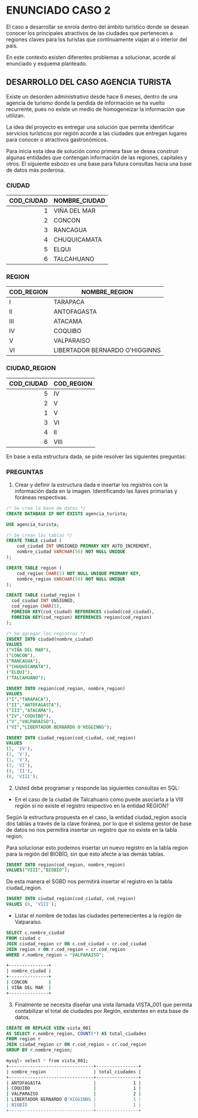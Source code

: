 # ENUNCIADO CASO 2

El caso a desarrollar se enrola dentro del ámbito turístico donde se desean conocer los principales atractivos de las ciudades que pertenecen a regiones claves para los turistas que continuamente viajan al o interior del país.

En este contexto existen diferentes problemas a solucionar, acorde al enunciado y esquema planteado.

## DESARROLLO DEL CASO AGENCIA TURISTA

Existe un desorden administrativo desde hace 6 meses, dentro de una agencia de turismo donde la perdida de información se ha vuelto recurrente, pues no existe un medio de homogeneizar la información que utilizan.

La idea del proyecto es entregar una solución que permita identificar servicios turísticos por región acorde a las ciudades que entregan lugares para conocer o atractivos gastronómicos.

Para inicia esta idea de solución como primera fase se desea construir algunas entidades que contengan información de las regiones, capitales y otros. El siguiente esbozo es una base para futura consultas hacia una base de datos más poderosa.

### CIUDAD

| COD_CIUDAD | NOMBRE_CIUDAD |
| ---------: | ------------- |
|          1 | VIÑA DEL MAR  |
|          2 | CONCON        |
|          3 | RANCAGUA      |
|          4 | CHUQUICAMATA  |
|          5 | ELQUI         |
|          6 | TALCAHUANO    |

### REGION

| COD_REGION | NOMBRE_REGION                  |
| ---------- | ------------------------------ |
| I          | TARAPACA                       |
| II         | ANTOFAGASTA                    |
| III        | ATACAMA                        |
| IV         | COQUIBO                        |
| V          | VALPARAISO                     |
| VI         | LIBERTADOR BERNARDO O'HIGGINNS |

### CIUDAD_REGION

| COD_CIUDAD | COD_REGION |
| ---------: | ---------- |
|          5 | IV         |
|          2 | V          |
|          1 | V          |
|          3 | VI         |
|          4 | II         |
|          6 | VIII       |

En base a esta estructura dada, se pide resolver las siguientes preguntas:

### PREGUNTAS

1. Crear y definir la estructura dada e insertar los registros con la información dada en la imagen. Identificando las llaves primarias y foráneas respectivas.

```sql
/* Se crea la base de datos */
CREATE DATABASE IF NOT EXISTS agencia_turista;

USE agencia_turista;

/* Se crean las tablas */
CREATE TABLE ciudad (
    cod_ciudad INT UNSIGNED PRIMARY KEY AUTO_INCREMENT,
    nombre_ciudad VARCHAR(50) NOT NULL UNIQUE
);

CREATE TABLE region (
    cod_region CHAR(5) NOT NULL UNIQUE PRIMARY KEY,
    nombre_region VARCHAR(50) NOT NULL UNIQUE
);

CREATE TABLE ciudad_region (
  cod_ciudad INT UNSIGNED,
  cod_region CHAR(5),
  FOREIGN KEY(cod_ciudad) REFERENCES ciudad(cod_ciudad),
  FOREIGN KEY(cod_region) REFERENCES region(cod_region)
);

/* Se agregar los registros */
INSERT INTO ciudad(nombre_ciudad)
VALUES
("VIÑA DEL MAR"),
("CONCON"),
("RANCAGUA"),
("CHUQUICAMATA"),
("ELQUI"),
("TALCAHUANO");

INSERT INTO region(cod_region, nombre_region)
VALUES
("I","TARAPACA"),
("II","ANTOFAGASTA"),
("III","ATACAMA"),
("IV","COQUIBO"),
("V","VALPARAISO"),
("VI","LIBERTADOR BERNARDO O'HIGGINNS");

INSERT INTO ciudad_region(cod_ciudad, cod_region)
VALUES
(5, 'IV'),
(2, 'V'),
(1, 'V'),
(3, 'VI'),
(4, 'II'),
(6, 'VIII');
```

2. Usted debe programar y responde las siguientes consultas en SQL:

- En el caso de la ciudad de Talcahuano como puede asociarla a la VIII región si no existe el registro respectivo en la entidad REGION?

Según la estructura propuesta en el caso, la entidad ciudad_region asocia dos tablas a través de la clave foránea, por lo que el sistema gestor de base de datos no nos permitirá insertar un registro que no existe en la tabla region.

Para solucionar esto podemos insertar un nuevo registro en la tabla region para la región del BIOBÍO, sin que esto afecte a las demás tablas.

```sql
INSERT INTO region(cod_region, nombre_region)
VALUES("VIII","BIOBÍO");
```

De esta manera el SGBD nos permitirá insertar el registro en la tabla ciudad_region.

```sql
INSERT INTO ciudad_region(cod_ciudad, cod_region)
VALUES (6, 'VIII');
```

- Listar el nombre de todas las ciudades pertenecientes a la región de Valparaíso.

```sql
SELECT c.nombre_ciudad
FROM ciudad c
JOIN ciudad_region cr ON c.cod_ciudad = cr.cod_ciudad
JOIN region r ON r.cod_region = cr.cod_region
WHERE r.nombre_region = "VALPARAISO";
```

```sh
+---------------+
| nombre_ciudad |
+---------------+
| CONCON        |
| VIÑA DEL MAR  |
+---------------+
```

3. Finalmente se necesita diseñar una vista llamada VISTA_001 que permita contabilizar el total de ciudades por Región, existentes en esta base de datos.

```sql
CREATE OR REPLACE VIEW vista_001
AS SELECT r.nombre_region, COUNT(*) AS total_ciudades
FROM region r
JOIN ciudad_region cr ON r.cod_region = cr.cod_region
GROUP BY r.nombre_region;
```

```sh
mysql> select * from vista_001;
+--------------------------------+----------------+
| nombre_region                  | total_ciudades |
+--------------------------------+----------------+
| ANTOFAGASTA                    |              1 |
| COQUIBO                        |              1 |
| VALPARAISO                     |              2 |
| LIBERTADOR BERNARDO O'HIGGINNS |              1 |
| BIOBÍO                         |              1 |
+--------------------------------+----------------+
```
